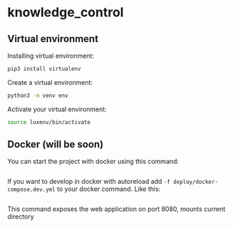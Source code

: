 # knowledge_control

## Virtual environment
Installing virtual environment:

```bash
pip3 install virtualenv
```
Create a virtual environment:
```bash
python3 -m venv env
```
Activate your virtual environment:
```bash
source luxenv/bin/activate
```

## Docker (will be soon)

You can start the project with docker using this command:

```bash
```

If you want to develop in docker with autoreload add `-f deploy/docker-compose.dev.yml` to your docker command.
Like this:

```bash
```

This command exposes the web application on port 8080, mounts current directory